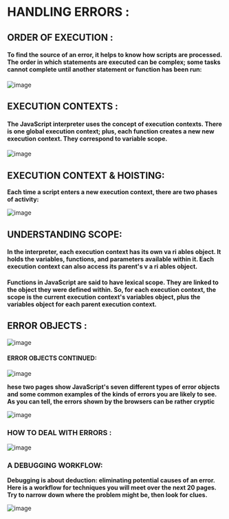 # HANDLING ERRORS :
## ORDER OF EXECUTION :
#### To find the source of an error, it helps to know how scripts are processed.  The order in which statements are executed can be complex; some tasks  cannot complete until another statement or function has been run: 

![image](https://user-images.githubusercontent.com/79833733/112392480-224f3780-8d02-11eb-9cd8-ffa5a3fb34c0.png)



## EXECUTION CONTEXTS :
#### The JavaScript interpreter uses the concept of execution contexts. There is one global execution context; plus, each function creates a new  new execution context. They correspond to variable scope. 


![image](https://user-images.githubusercontent.com/79833733/112392624-680c0000-8d02-11eb-9384-54db5d603ae8.png)


## EXECUTION CONTEXT & HOISTING:

**Each time a script enters a new execution context, there are two phases  of activity:**

![image](https://user-images.githubusercontent.com/79833733/112393030-11eb8c80-8d03-11eb-9d64-5b8b5f5a0a53.png)

## UNDERSTANDING SCOPE:
#### In the interpreter, each execution context has its own va ri ables object. It holds the variables, functions, and parameters available within it. Each execution context can also access its parent's v a ri ables object. 

#### Functions in JavaScript are said to have lexical scope.  They are linked to the object they were defined within.  So, for each execution context, the scope is the  current execution context's variables object, plus the  variables object for each parent execution context.

## ERROR OBJECTS :

![image](https://user-images.githubusercontent.com/79833733/112393488-d1d8d980-8d03-11eb-92e3-d9eed5b3095b.png)


#### ERROR OBJECTS CONTINUED:

![image](https://user-images.githubusercontent.com/79833733/112393585-ffbe1e00-8d03-11eb-8698-a1a0b7cda9d8.png)

**hese two pages show JavaScript's seven different types of error objects  and some common examples of the kinds of errors you are likely to see. As you can tell, the errors shown by the browsers can be rather cryptic**


![image](https://user-images.githubusercontent.com/79833733/112393806-51ff3f00-8d04-11eb-8c23-c9dbd97d56bc.png)


### HOW TO DEAL WITH  ERRORS :

![image](https://user-images.githubusercontent.com/79833733/112393987-9ab6f800-8d04-11eb-9d4e-b7ebea9ad7b6.png)

### A DEBUGGING WORKFLOW:
**Debugging is about deduction: eliminating potential causes of an error. Here is a workflow for techniques you will meet over the next 20 pages. Try to narrow down where the problem might be, then look for clues.**

![image](https://user-images.githubusercontent.com/79833733/112394169-ed90af80-8d04-11eb-9a17-e0a5425651ac.png)




